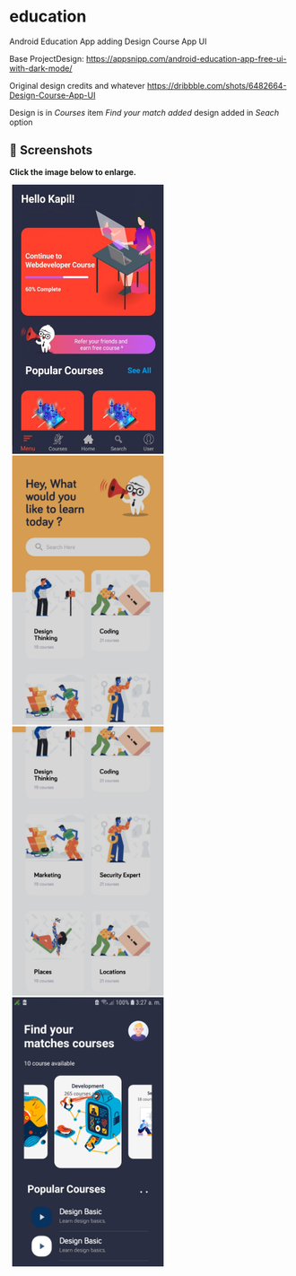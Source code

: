 # education

 Android Education App adding Design Course App UI
 
 Base ProjectDesign: https://appsnipp.com/android-education-app-free-ui-with-dark-mode/
 
 Original design credits and whatever https://dribbble.com/shots/6482664-Design-Course-App-UI
 
 Design is in *Courses* item
 _Find your match added_ design added in *Seach* option
  ## 📸 Screenshots

**Click the image below to enlarge.**


<div>
 
<img src="/screenshots/init_view.JPG" height="480" width="270" hspace="5">

<img src="/screenshots/screenshot-1587165564580.jpg" height="480" width="270" hspace="5">

<img src="/screenshots/screenshot-1587165595487.jpg" height="480" width="270" hspace="5">
<img src="/screenshots/screenshot-1597998427057.jpg" height="480" width="270" hspace="5">

</div>

